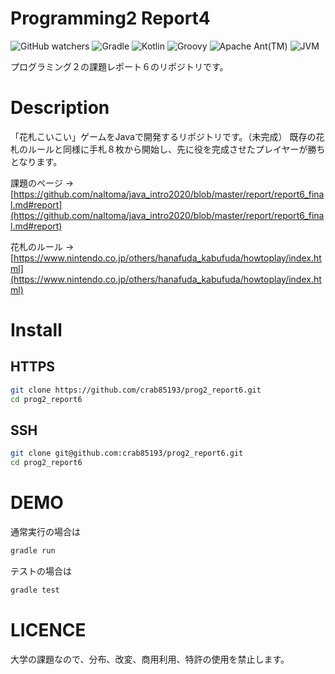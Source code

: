 # Programming2 Report4

![GitHub watchers](https://img.shields.io/github/watchers/crab85193/prog2_report6?style=social)
![Gradle](https://img.shields.io/badge/Gradle-v7.3.2-02303A?logo=Gradle&style=popout)
![Kotlin](https://img.shields.io/badge/Kotlin-v1.5.31-7F52FF?logo=Kotlin&style=popout)
![Groovy](https://img.shields.io/badge/ApacheGroovy-v3.0.9-4298B8?logo=ApacheGroovy&style=popout)
![Apache Ant(TM)](https://img.shields.io/badge/ApacheAnt(TM)-v1.10.11-A81C7D?logo=ApacheAnt&style=popout)
![JVM](https://img.shields.io/badge/JVM-v17.0.1-007396.svg?logo=java&style=popout)

プログラミング２の課題レポート６のリポジトリです。

# Description

「花札こいこい」ゲームをJavaで開発するリポジトリです。（未完成）
既存の花札のルールと同様に手札８枚から開始し、先に役を完成させたプレイヤーが勝ちとなります。

課題のページ -> [https://github.com/naltoma/java_intro2020/blob/master/report/report6_final.md#report](https://github.com/naltoma/java_intro2020/blob/master/report/report6_final.md#report)

花札のルール -> [https://www.nintendo.co.jp/others/hanafuda_kabufuda/howtoplay/index.html](https://www.nintendo.co.jp/others/hanafuda_kabufuda/howtoplay/index.html)

# Install

## HTTPS

```bash
git clone https://github.com/crab85193/prog2_report6.git
cd prog2_report6
```

## SSH

```bash
git clone git@github.com:crab85193/prog2_report6.git
cd prog2_report6
```

# DEMO

通常実行の場合は

```bash
gradle run
```

テストの場合は

```bash
gradle test
```

# LICENCE

大学の課題なので、分布、改変、商用利用、特許の使用を禁止します。